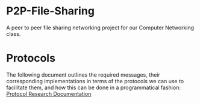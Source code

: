 # P2P-File-Sharing
A peer to peer file sharing networking project for our Computer Networking class.


# Protocols
The following document outlines the required messages, their corresponding implementations in terms of the protocols we can use to facilitate them, and how this can be done in a programmatical fashion:
[Protocol Research Documentation](https://docs.google.com/document/d/1j4S5vjCzkqThSKD6L8wVs4_FeRg1Z1DkngMHtbfaZ5M/edit?usp=sharing)
